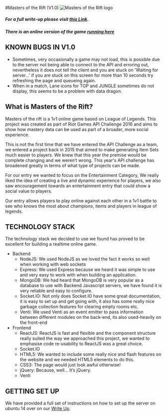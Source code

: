 #Masters of the Rift (V1.0) ![Masters of the Rift logo](http://i.imgur.com/LsUYQHM.png "Logo")

##### For a full write-up please visit [this Link](https://docs.google.com/document/d/1OQTJUeE9rWVFVlN1p8xV9mijL09jSobhid-z-MBpcHU).

##### There is an online version of the game [running here](http://dedivps-47985.dedicloud.co.uk/)

## KNOWN BUGS IN V1.0
- Sometimes, very occasionally a game may not load, this is possible due to the server not being able to connect to the API and erroring  out, nevertheless it does not tell the client and you are stuck on 'Waiting for server...' if you are stuck on this screen for more than 10 seconds try refreshing the page and queueing again.
- When in a match, Lane icons for TOP and JUNGLE sometimes do not display, this seems to be a problem with data dragon.

## What is Masters of the Rift?
Masters of the rift is a 1v1 online game based on League of Legends. This project was created as part of Riot Games API Challenge 2016 and aims to show how mastery data can be used as part of a broader, more social experience.

This is not the first time that we have entered the API Challenge as a team, we entered a project back in 2015 that aimed to make generating Item Sets much easier to players. We knew that this year the premise would be complete changing and we weren’t wrong. This year's API challenge has broadened greatly in terms of what type of projects can be made.

For our entry we wanted to focus on the Entertainment Category, We really liked the idea of creating a live and dynamic experience for players, we also saw encouragement towards an entertainment entry that could show a social value to players.

Our entry allows players to play online against each other in a 1v1 battle to see who knows the most about champions, items and players in league of legends.


## TECHNOLOGY STACK
The technology stack we decided to use we found has proved to be excellent for building a realtime online game.
- Backend
  - NodeJS: We used NodeJS as we loved the fact it works so well when working with web sockets
  - Express: We used Express because we heard it was simple to use and very easy to work with when building an application.
  - MongoDB: We had heard that MongoDB is very popular as a database to use with Backend Javascript servers, we have found it is very reliable and easy to configure.
  - Socket.IO: Not only does Socket.IO have some great documentation, it is easy to set up and get going with, it also has some really nice garbage collection features for clearing empty rooms etc.
  - Venti: We used Venti as an event emitter to pass information between different modules on the back-end, its also used-heavily on the front-end
- Frontend
  - ReactJS: ReactJS is fast and flexible and the component structure really suited the way we approached this project, we wanted to emphasise code re-usability to ReactJS was a great choice.
  - Socket.IO
  - HTML5: We wanted to include some really nice and flash features on the website and we needed HTML5 elements to do this.
  - CSS3: The page would just look awful otherwise!
  - jQuery: Because, well… It’s jQuery.
  - Venti
  
## GETTING SET UP
We have provided a full set of instructions on how to set up the server on ubuntu 14 over on our [Write Up](https://docs.google.com/document/d/1OQTJUeE9rWVFVlN1p8xV9mijL09jSobhid-z-MBpcHU).

